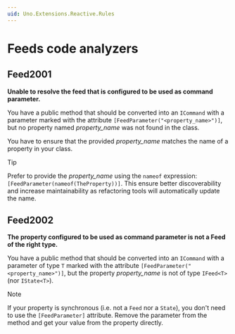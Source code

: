 ```yaml
---
uid: Uno.Extensions.Reactive.Rules
---
```

# Feeds code analyzers

## Feed2001

**Unable to resolve the feed that is configured to be used as command parameter.**

You have a public method that should be converted into an `ICommand` with a parameter marked with the attribute `[FeedParameter("<property_name>")]`,
but no property named _property_name_ was not found in the class.

You have to ensure that the provided _property_name_ matches the name of a property in your class.

> [!TIP]
> Prefer to provide the _property_name_ using the `nameof` expression: `[FeedParameter(nameof(TheProperty))]`.
> This ensure better discoverability and increase maintainability as refactoring tools will automatically update the name.

## Feed2002

**The property configured to be used as command parameter is not a Feed of the right type.**

You have a public method that should be converted into an `ICommand` with a parameter of type `T` marked with the attribute `[FeedParameter("<property_name>")]`,
but the property _property_name_ is not of type `IFeed<T>` (nor `IState<T>`).

> [!NOTE]
> If your property is synchronous (i.e. not a `Feed` nor a `State`), you don't need to use the `[FeedParameter]` attribute.
> Remove the parameter from the method and get your value from the property directly.
